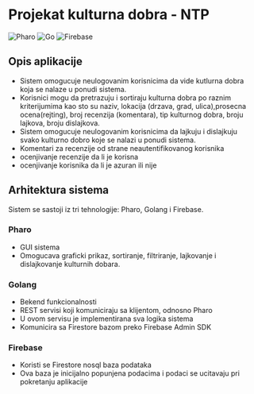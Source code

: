 # Projekat kulturna dobra - NTP

<img alt="Pharo" src="https://img.shields.io/badge/pharo%20-%234f0599.svg?&style=for-the-badge"/> <img alt="Go" src="https://img.shields.io/badge/go-%2300ADD8.svg?&style=for-the-badge&logo=go&logoColor=white"/> <img alt="Firebase" src="https://img.shields.io/badge/firebase%20-%23039BE5.svg?&style=for-the-badge&logo=firebase"/>


## Opis aplikacije
- Sistem omogucuje neulogovanim korisnicima da vide kutlurna dobra koja se nalaze u ponudi sistema. 
- Korisnici mogu da pretrazuju i sortiraju kulturna dobra po raznim kriterijumima kao sto su naziv, lokacija (drzava, grad, ulica),prosecna ocena(rejting), broj recenzija (komentara), tip kulturnog dobra, broju lajkova, broju dislajkova.
- Sistem omogucuje neulogovanim korisnicima da lajkuju i dislajkuju svako kulturno dobro koje se nalazi u ponudi sistema.
- Komentari za recenzije od strane neautentifikovanog korisnika
- ocenjivanje recenzije da li je korisna
- ocenjivanje korisnika da li je azuran ili nije

## Arhitektura sistema
Sistem se sastoji iz tri tehnologije: Pharo, Golang i Firebase.

### Pharo
- GUI sistema 
- Omogucava graficki prikaz, sortiranje, filtriranje, lajkovanje i dislajkovanje kulturnih dobara.

### Golang
- Bekend funkcionalnosti
- REST servisi koji komuniciraju sa klijentom, odnosno Pharo
- U ovom servisu je implementirana sva logika sistema
- Komunicira sa Firestore bazom preko Firebase Admin SDK 

### Firebase
- Koristi se Firestore nosql baza podataka
- Ova baza je inicijalno popunjena podacima i podaci se ucitavaju pri pokretanju aplikacije
